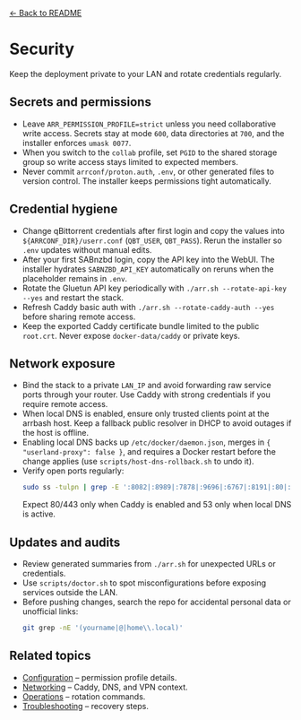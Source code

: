 [← Back to README](../README.md)

# Security

Keep the deployment private to your LAN and rotate credentials regularly.

## Secrets and permissions
- Leave `ARR_PERMISSION_PROFILE=strict` unless you need collaborative write access. Secrets stay at mode `600`, data directories at `700`, and the installer enforces `umask 0077`.
- When you switch to the `collab` profile, set `PGID` to the shared storage group so write access stays limited to expected members.
- Never commit `arrconf/proton.auth`, `.env`, or other generated files to version control. The installer keeps permissions tight automatically.

## Credential hygiene
- Change qBittorrent credentials after first login and copy the values into `${ARRCONF_DIR}/userr.conf` (`QBT_USER`, `QBT_PASS`). Rerun the installer so `.env` updates without manual edits.
- After your first SABnzbd login, copy the API key into the WebUI. The installer hydrates `SABNZBD_API_KEY` automatically on reruns when the placeholder remains in `.env`.
- Rotate the Gluetun API key periodically with `./arr.sh --rotate-api-key --yes` and restart the stack.
- Refresh Caddy basic auth with `./arr.sh --rotate-caddy-auth --yes` before sharing remote access.
- Keep the exported Caddy certificate bundle limited to the public `root.crt`. Never expose `docker-data/caddy` or private keys.

## Network exposure
- Bind the stack to a private `LAN_IP` and avoid forwarding raw service ports through your router. Use Caddy with strong credentials if you require remote access.
- When local DNS is enabled, ensure only trusted clients point at the arrbash host. Keep a fallback public resolver in DHCP to avoid outages if the host is offline.
- Enabling local DNS backs up `/etc/docker/daemon.json`, merges in `{ "userland-proxy": false }`, and requires a Docker restart before the change applies (use `scripts/host-dns-rollback.sh` to undo it).
- Verify open ports regularly:
  ```bash
  sudo ss -tulpn | grep -E ':8082|:8989|:7878|:9696|:6767|:8191|:80|:443|:53'
  ```
  Expect 80/443 only when Caddy is enabled and 53 only when local DNS is active.

## Updates and audits
- Review generated summaries from `./arr.sh` for unexpected URLs or credentials.
- Use `scripts/doctor.sh` to spot misconfigurations before exposing services outside the LAN.
- Before pushing changes, search the repo for accidental personal data or unofficial links:
  ```bash
  git grep -nE '(yourname|@|home\\.local)'
  ```

## Related topics
- [Configuration](configuration.md) – permission profile details.
- [Networking](networking.md) – Caddy, DNS, and VPN context.
- [Operations](operations.md) – rotation commands.
- [Troubleshooting](troubleshooting.md) – recovery steps.
